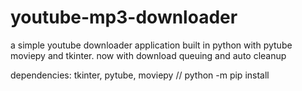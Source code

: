 # youtube-mp3-downloader
a simple youtube downloader application built in python with pytube moviepy and tkinter. now with download queuing and auto cleanup

dependencies: tkinter, pytube, moviepy      // python -m pip install 
